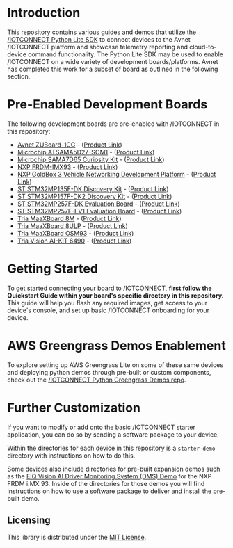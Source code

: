 # Introduction

This repository contains various guides and demos that utilize
the [/IOTCONNECT Python Lite SDK](https://github.com/avnet-iotconnect/iotc-python-lite-sdk) to connect devices to the
Avnet /IOTCONNECT platform and showcase telemetry reporting and cloud-to-device command functionality.
The Python Lite SDK may be used to enable /IOTCONNECT on a wide variety of development boards/platforms. Avnet has
completed this work for a subset of board as outlined in the following section.

# Pre-Enabled Development Boards

The following development boards are pre-enabled with /IOTCONNECT in this repository:

* [Avnet ZUBoard-1CG](avnet-zuboard-1cg) - ([Product Link](https://www.avnet.com/americas/product/avnet-engineering-services/aes-zub-1cg-dk-g/evolve-54822506/))
* [Microchip ATSAMA5D27-SOM1](microchip-sama5d27) - ([Product Link](https://www.microchip.com/en-us/product/atsama5d27-som1))
* [Microchip SAMA7D65 Curiosity Kit](microchip-sama7d65-curiosity) - ([Product Link](https://www.microchip.com/en-us/development-tool/EV63J76A))
* [NXP FRDM-IMX93](nxp-frdm-imx-93) - ([Product Link](https://www.avnet.com/shop/us/products/nxp/frdm-imx93-3074457345660216004/))
* [NXP GoldBox 3 Vehicle Networking Development Platform](nxp-s32g-vnp-gldbox3) - ([Product Link](https://www.nxp.com/part/S32G-VNP-GLDBOX3))
* [ST STM32MP135F-DK Discovery Kit](stm32mp135f-dk) - ([Product Link](https://www.st.com/en/evaluation-tools/stm32mp135f-dk.html))
* [ST STM32MP157F-DK2 Discovery Kit](stm32mp157f-dk2) - ([Product Link](https://www.st.com/en/evaluation-tools/stm32mp157f-dk2.html))
* [ST STM32MP257F-DK Evaluation Board](stm32mp257f-dk) - ([Product Link](https://www.st.com/en/evaluation-tools/stm32mp257f-dk.html))
* [ST STM32MP257F-EV1 Evaluation Board](stm32mp257f-ev1) - ([Product Link](https://www.st.com/en/evaluation-tools/stm32mp257f-ev1.html))
* [Tria MaaXBoard 8M](tria-maaxboard-8m) - ([Product Link](https://www.tria-technologies.com/product/maaxboard/))
* [Tria MaaXBoard 8ULP](tria-maaxboard-8ulp) - ([Product Link](https://www.tria-technologies.com/product/maaxboard-8ulp/))
* [Tria MaaXBoard OSM93](tria-maaxboard-osm93) - ([Product Link](https://www.tria-technologies.com/product/maaxboard-osm93/))
* [Tria Vision AI-KIT 6490](tria-vision-ai-kit-6490) - ([Product Link](https://www.tria-technologies.com/product/vision-ai-kit-6490/))

# Getting Started

To get started connecting your board to /IOTCONNECT, **first follow the Quickstart Guide within your board's specific
directory in this repository.** This guide will help you flash any required images, get access to your device's console,
and set up basic /IOTCONNECT onboarding for your device.

# AWS Greengrass Demos Enablement

To explore setting up AWS Greengrass Lite on some of these same devices and deploying python demos through pre-built or custom
components, check out the [/IOTCONNECT Python Greengrass Demos repo](https://github.com/avnet-iotconnect/iotc-python-greengrass-demos/tree/main).

# Further Customization

If you want to modify or add onto the basic /IOTCONNECT starter application, you can do so by sending a software package
to your device.

Within the directories for each device in this repository is a ```starter-demo``` directory with instructions on how to
do this.

Some devices also include directories for pre-built expansion demos such as
the [EIQ Vision AI Driver Monitoring System (DMS) Demo](nxp-frdm-imx-93/dms-demo) for the NXP FRDM i.MX 93. Inside of
the directories for those demos you will find instructions on how to use a software package to deliver and install the
pre-built demo.

## Licensing

This library is distributed under
the [MIT License](https://github.com/avnet-iotconnect/iotc-c-lib/blob/master/LICENSE.md).
